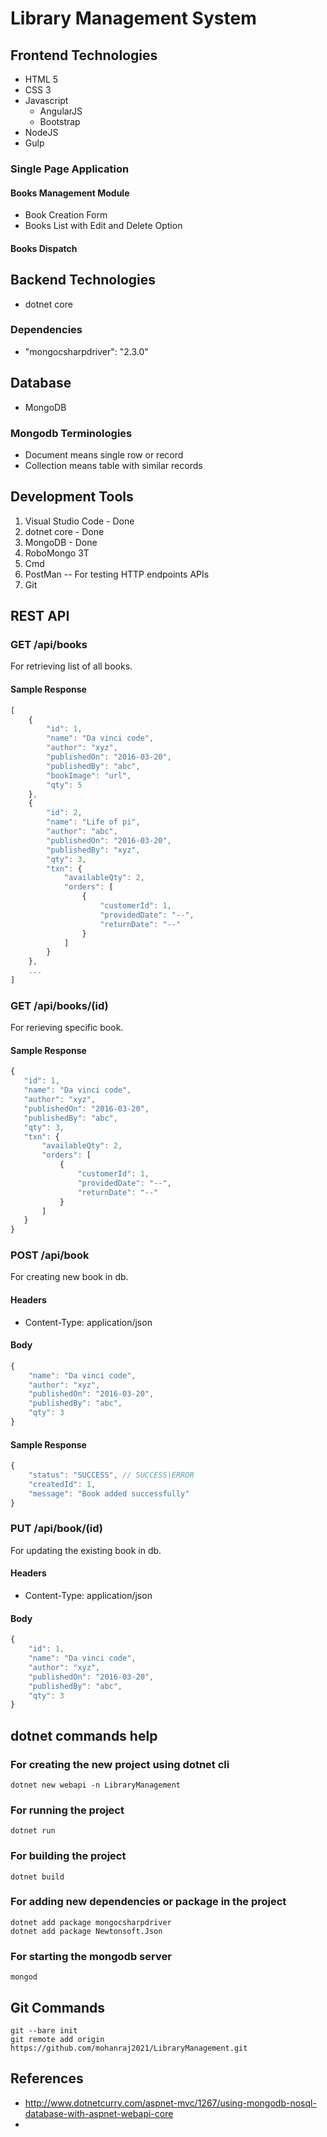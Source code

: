 # Library Management System

## Frontend Technologies

* HTML 5
* CSS 3
* Javascript
    * AngularJS
    * Bootstrap
* NodeJS
* Gulp

### Single Page Application

#### Books Management Module
* Book Creation Form
* Books List with Edit and Delete Option

#### Books Dispatch

## Backend Technologies

* dotnet core

### Dependencies

* "mongocsharpdriver": "2.3.0"

## Database

* MongoDB

### Mongodb Terminologies

* Document means single row or record
* Collection means table with similar records

## Development Tools
1. Visual Studio Code - Done
2. dotnet core - Done
3. MongoDB - Done
4. RoboMongo 3T
5. Cmd
6. PostMan -- For testing HTTP endpoints
 APIs
7. Git 

## REST API

### GET /api/books
For retrieving list of all books.

#### Sample Response
```javascript
[
    {
        "id": 1,
        "name": "Da vinci code",
        "author": "xyz",
        "publishedOn": "2016-03-20",
        "publishedBy": "abc",
        "bookImage": "url",
        "qty": 5
    },
    {
        "id": 2,
        "name": "Life of pi",
        "author": "abc",
        "publishedOn": "2016-03-20",
        "publishedBy": "xyz",
        "qty": 3,
        "txn": {
            "availableQty": 2,
            "orders": [
                {
                    "customerId": 1,
                    "providedDate": "--",
                    "returnDate": "--"
                }
            ]
        }
    },
    ...
]
```

### GET /api/books/(id)
For rerieving specific book.

#### Sample Response
 ```javascript
 {
    "id": 1,
    "name": "Da vinci code",
    "author": "xyz",
    "publishedOn": "2016-03-20",
    "publishedBy": "abc",
    "qty": 3,
    "txn": {
        "availableQty": 2,
        "orders": [
            {
                "customerId": 1,
                "providedDate": "--",
                "returnDate": "--"
            }
        ]
    }
}
```


### POST /api/book
For creating new book in db.

#### Headers
* Content-Type: application/json

#### Body
```javascript
{
    "name": "Da vinci code",
    "author": "xyz",
    "publishedOn": "2016-03-20",
    "publishedBy": "abc",
    "qty": 3
}
```

#### Sample Response
```javascript
{
    "status": "SUCCESS", // SUCCESS|ERROR
    "createdId": 1,
    "message": "Book added successfully"
}
```

### PUT /api/book/(id)
For updating the existing book in db.

#### Headers
* Content-Type: application/json

#### Body
```javascript
{
    "id": 1,
    "name": "Da vinci code",
    "author": "xyz",
    "publishedOn": "2016-03-20",
    "publishedBy": "abc",
    "qty": 3
}
```

## dotnet commands help

### For creating the new project using dotnet cli
```script
dotnet new webapi -n LibraryManagement
```

### For running the project
```script
dotnet run
```

### For building the project
```script
dotnet build
```

### For adding new dependencies or package in the project
```script
dotnet add package mongocsharpdriver
dotnet add package Newtonsoft.Json
```

### For starting the mongodb server
```script
mongod
```


## Git Commands
```script
git --bare init
git remote add origin https://github.com/mohanraj2021/LibraryManagement.git
```

## References

* http://www.dotnetcurry.com/aspnet-mvc/1267/using-mongodb-nosql-database-with-aspnet-webapi-core
* 





